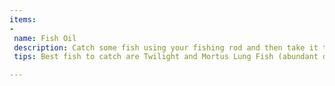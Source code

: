 ```yaml
---
items:
-
 name: Fish Oil 
 description: Catch some fish using your fishing rod and then take it to a fisher merchant to convert them to oil. (e.g. Catch fish in a lake in Plains of Eidilon on Earth, and take them to Fisher Hai-Luk in Cetus)
 tips: Best fish to catch are Twilight and Mortus Lung Fish (abundant during the day in Lakes), Norg (best caught at night in Ponds), Charc Eels (can be caught day or night in Rivers). For more visibility of the fish, use Luminious Dye (can be bought from Hai-Luk) and carry multiple Spears and bait types to handle different fish sizes and environments

---
```


